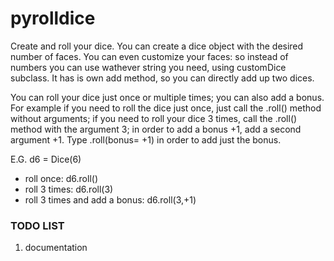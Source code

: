 # pyrolldice
Create and roll your dice.
You can create a dice object with the desired number of faces.
You can even customize your faces: so instead of numbers you can use wathever string you need, using customDice subclass.
It has is own add method, so you can directly add up two dices.

You can roll your dice just once or multiple times; you can also add a bonus.
For example if you need to roll the dice just once, just call the .roll() method without arguments;
if you need to roll your dice 3 times, call the .roll() method with the argument 3; in order to add a bonus +1, add a second argument +1.
Type .roll(bonus= +1) in order to add just the bonus.   

E.G. d6 = Dice(6)
- roll once: d6.roll()
- roll 3 times: d6.roll(3)
- roll 3 times and add a bonus: d6.roll(3,+1)

### TODO LIST
1. documentation
